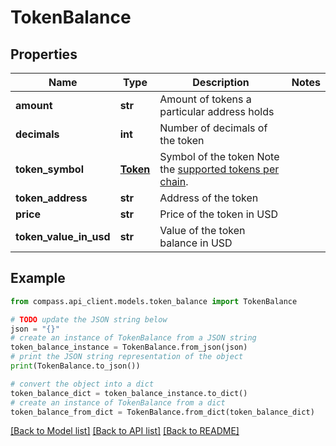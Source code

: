 # TokenBalance


## Properties

Name | Type | Description | Notes
------------ | ------------- | ------------- | -------------
**amount** | **str** | Amount of tokens a particular address holds | 
**decimals** | **int** | Number of decimals of the token | 
**token_symbol** | [**Token**](Token.md) | Symbol of the token Note the [supported tokens per chain](/#/#token-table). | 
**token_address** | **str** | Address of the token | 
**price** | **str** | Price of the token in USD | 
**token_value_in_usd** | **str** | Value of the token balance in USD | 

## Example

```python
from compass.api_client.models.token_balance import TokenBalance

# TODO update the JSON string below
json = "{}"
# create an instance of TokenBalance from a JSON string
token_balance_instance = TokenBalance.from_json(json)
# print the JSON string representation of the object
print(TokenBalance.to_json())

# convert the object into a dict
token_balance_dict = token_balance_instance.to_dict()
# create an instance of TokenBalance from a dict
token_balance_from_dict = TokenBalance.from_dict(token_balance_dict)
```
[[Back to Model list]](../README.md#documentation-for-models) [[Back to API list]](../README.md#documentation-for-api-endpoints) [[Back to README]](../README.md)


